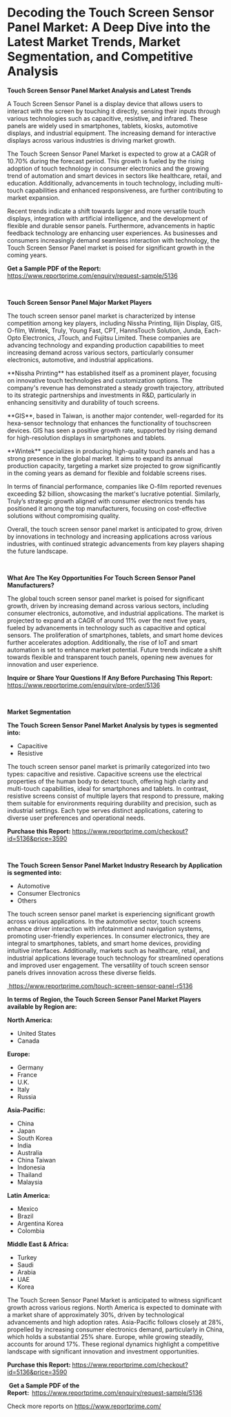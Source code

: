 <p><h1>Decoding the Touch Screen Sensor Panel Market: A Deep Dive into the Latest Market Trends, Market Segmentation, and Competitive Analysis</h1></p><p><strong>Touch Screen Sensor Panel Market Analysis and Latest Trends</strong></p>
<p><p>A Touch Screen Sensor Panel is a display device that allows users to interact with the screen by touching it directly, sensing their inputs through various technologies such as capacitive, resistive, and infrared. These panels are widely used in smartphones, tablets, kiosks, automotive displays, and industrial equipment. The increasing demand for interactive displays across various industries is driving market growth.</p><p>The Touch Screen Sensor Panel Market is expected to grow at a CAGR of 10.70% during the forecast period. This growth is fueled by the rising adoption of touch technology in consumer electronics and the growing trend of automation and smart devices in sectors like healthcare, retail, and education. Additionally, advancements in touch technology, including multi-touch capabilities and enhanced responsiveness, are further contributing to market expansion.</p><p>Recent trends indicate a shift towards larger and more versatile touch displays, integration with artificial intelligence, and the development of flexible and durable sensor panels. Furthermore, advancements in haptic feedback technology are enhancing user experiences. As businesses and consumers increasingly demand seamless interaction with technology, the Touch Screen Sensor Panel market is poised for significant growth in the coming years.</p></p>
<p><strong>Get a Sample PDF of the Report:&nbsp;</strong> <a href="https://www.reportprime.com/enquiry/request-sample/5136?utm_campaign=3200&utm_medium=2&utm_source=Github&utm_content=ia&utm_term=19032025&utm_id=touch-screen-sensor-panel">https://www.reportprime.com/enquiry/request-sample/5136</a></p>
<p>&nbsp;</p>
<p><strong>Touch Screen Sensor Panel Major Market Players</strong></p>
<p><p>The touch screen sensor panel market is characterized by intense competition among key players, including Nissha Printing, Ilijin Display, GIS, O-film, Wintek, Truly, Young Fast, CPT, HannsTouch Solution, Junda, Each-Opto Electronics, JTouch, and Fujitsu Limited. These companies are advancing technology and expanding production capabilities to meet increasing demand across various sectors, particularly consumer electronics, automotive, and industrial applications.</p><p>**Nissha Printing** has established itself as a prominent player, focusing on innovative touch technologies and customization options. The company's revenue has demonstrated a steady growth trajectory, attributed to its strategic partnerships and investments in R&D, particularly in enhancing sensitivity and durability of touch screens.</p><p>**GIS**, based in Taiwan, is another major contender, well-regarded for its hexa-sensor technology that enhances the functionality of touchscreen devices. GIS has seen a positive growth rate, supported by rising demand for high-resolution displays in smartphones and tablets.</p><p>**Wintek** specializes in producing high-quality touch panels and has a strong presence in the global market. It aims to expand its annual production capacity, targeting a market size projected to grow significantly in the coming years as demand for flexible and foldable screens rises.</p><p>In terms of financial performance, companies like O-film reported revenues exceeding $2 billion, showcasing the market's lucrative potential. Similarly, Truly’s strategic growth aligned with consumer electronics trends has positioned it among the top manufacturers, focusing on cost-effective solutions without compromising quality.</p><p>Overall, the touch screen sensor panel market is anticipated to grow, driven by innovations in technology and increasing applications across various industries, with continued strategic advancements from key players shaping the future landscape.</p></p>
<p>&nbsp;</p>
<p><strong>What Are The Key Opportunities For Touch Screen Sensor Panel Manufacturers?</strong></p>
<p><p>The global touch screen sensor panel market is poised for significant growth, driven by increasing demand across various sectors, including consumer electronics, automotive, and industrial applications. The market is projected to expand at a CAGR of around 11% over the next five years, fueled by advancements in technology such as capacitive and optical sensors. The proliferation of smartphones, tablets, and smart home devices further accelerates adoption. Additionally, the rise of IoT and smart automation is set to enhance market potential. Future trends indicate a shift towards flexible and transparent touch panels, opening new avenues for innovation and user experience.</p></p>
<p><strong>Inquire or Share Your Questions If Any Before Purchasing This Report:</strong> <a href="https://www.reportprime.com/enquiry/pre-order/5136?utm_campaign=3200&utm_medium=2&utm_source=Github&utm_content=ia&utm_term=19032025&utm_id=touch-screen-sensor-panel">https://www.reportprime.com/enquiry/pre-order/5136</a></p>
<p>&nbsp;</p>
<p><strong>Market Segmentation</strong></p>
<p><strong>The Touch Screen Sensor Panel Market Analysis by types is segmented into:</strong></p>
<p><ul><li>Capacitive</li><li>Resistive</li></ul></p>
<p><p>The touch screen sensor panel market is primarily categorized into two types: capacitive and resistive. Capacitive screens use the electrical properties of the human body to detect touch, offering high clarity and multi-touch capabilities, ideal for smartphones and tablets. In contrast, resistive screens consist of multiple layers that respond to pressure, making them suitable for environments requiring durability and precision, such as industrial settings. Each type serves distinct applications, catering to diverse user preferences and operational needs.</p></p>
<p><strong>Purchase this Report:&nbsp;</strong><a href="https://www.reportprime.com/checkout?id=5136&price=3590&utm_campaign=3200&utm_medium=2&utm_source=Github&utm_content=ia&utm_term=19032025&utm_id=touch-screen-sensor-panel">https://www.reportprime.com/checkout?id=5136&price=3590</a></p>
<p>&nbsp;</p>
<p><strong>The Touch Screen Sensor Panel Market Industry Research by Application is segmented into:</strong></p>
<p><ul><li>Automotive</li><li>Consumer Electronics</li><li>Others</li></ul></p>
<p><p>The touch screen sensor panel market is experiencing significant growth across various applications. In the automotive sector, touch screens enhance driver interaction with infotainment and navigation systems, promoting user-friendly experiences. In consumer electronics, they are integral to smartphones, tablets, and smart home devices, providing intuitive interfaces. Additionally, markets such as healthcare, retail, and industrial applications leverage touch technology for streamlined operations and improved user engagement. The versatility of touch screen sensor panels drives innovation across these diverse fields.</p></p>
<p><a href="https://www.reportprime.com/touch-screen-sensor-panel-r5136?utm_campaign=3200&utm_medium=2&utm_source=Github&utm_content=ia&utm_term=19032025&utm_id=touch-screen-sensor-panel">&nbsp;https://www.reportprime.com/touch-screen-sensor-panel-r5136</a></p>
<p><strong>In terms of Region, the Touch Screen Sensor Panel Market Players available by Region are:</strong></p>
<p>
    <p> <strong> North America: </strong>
        <ul>
            <li>United States</li>
            <li>Canada</li>
        </ul>
        </p> 
    <p> <strong> Europe: </strong>
        <ul>
            <li>Germany</li>
            <li>France</li>
            <li>U.K.</li>
            <li>Italy</li>
            <li>Russia</li>
        </ul>
        </p> 
    <p> <strong> Asia-Pacific: </strong>
        <ul>
            <li>China</li>
            <li>Japan</li>
            <li>South Korea</li>
            <li>India</li>
            <li>Australia</li>
            <li>China Taiwan</li>
            <li>Indonesia</li>
            <li>Thailand</li>
            <li>Malaysia</li>
        </ul>
        </p> 
    <p> <strong> Latin America: </strong>
        <ul>
            <li>Mexico</li>
            <li>Brazil</li>
            <li>Argentina Korea</li>
            <li>Colombia</li>
        </ul>
        </p> 
    <p> <strong> Middle East & Africa: </strong>
        <ul>
            <li>Turkey</li>
            <li>Saudi</li>
            <li>Arabia</li>
            <li>UAE</li>
            <li>Korea</li>
        </ul>
    </p>
    </p>
<p><p>The Touch Screen Sensor Panel Market is anticipated to witness significant growth across various regions. North America is expected to dominate with a market share of approximately 30%, driven by technological advancements and high adoption rates. Asia-Pacific follows closely at 28%, propelled by increasing consumer electronics demand, particularly in China, which holds a substantial 25% share. Europe, while growing steadily, accounts for around 17%. These regional dynamics highlight a competitive landscape with significant innovation and investment opportunities.</p></p>
<p><strong>Purchase this Report: </strong><a href="https://www.reportprime.com/checkout?id=5136&price=3590&utm_campaign=3200&utm_medium=2&utm_source=Github&utm_content=ia&utm_term=19032025&utm_id=touch-screen-sensor-panel">https://www.reportprime.com/checkout?id=5136&price=3590</a></p>
<p>&nbsp;<strong>Get a Sample PDF of the Report:&nbsp;&nbsp;</strong><a href="https://www.reportprime.com/enquiry/request-sample/5136?utm_campaign=3200&utm_medium=2&utm_source=Github&utm_content=ia&utm_term=19032025&utm_id=touch-screen-sensor-panel">https://www.reportprime.com/enquiry/request-sample/5136</a></p>
<p><strong></strong></p>
<p>Check more reports on <a href="https://www.reportprime.com/?utm_campaign=3200&utm_medium=2&utm_source=Github&utm_content=ia&utm_term=19032025&utm_id=touch-screen-sensor-panel">https://www.reportprime.com/</a></p>